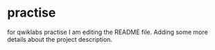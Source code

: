 # practise
for qwiklabs practise
I am editing the README file. Adding some more details about the project description.
